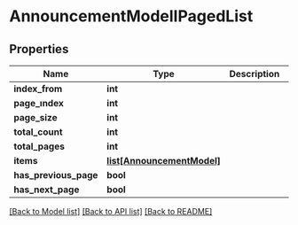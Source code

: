 # AnnouncementModelIPagedList

## Properties
Name | Type | Description | Notes
------------ | ------------- | ------------- | -------------
**index_from** | **int** |  | [optional] 
**page_ındex** | **int** |  | [optional] 
**page_size** | **int** |  | [optional] 
**total_count** | **int** |  | [optional] 
**total_pages** | **int** |  | [optional] 
**items** | [**list[AnnouncementModel]**](AnnouncementModel.md) |  | [optional] 
**has_previous_page** | **bool** |  | [optional] 
**has_next_page** | **bool** |  | [optional] 

[[Back to Model list]](../README.md#documentation-for-models) [[Back to API list]](../README.md#documentation-for-api-endpoints) [[Back to README]](../README.md)

